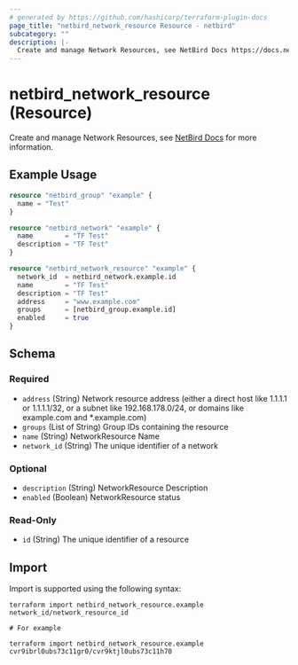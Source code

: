 ```yaml
---
# generated by https://github.com/hashicorp/terraform-plugin-docs
page_title: "netbird_network_resource Resource - netbird"
subcategory: ""
description: |-
  Create and manage Network Resources, see NetBird Docs https://docs.netbird.io/how-to/networks#resources for more information.
---
```


# netbird_network_resource (Resource)

Create and manage Network Resources, see [NetBird Docs](https://docs.netbird.io/how-to/networks#resources) for more information.

## Example Usage

```terraform
resource "netbird_group" "example" {
  name = "Test"
}

resource "netbird_network" "example" {
  name        = "TF Test"
  description = "TF Test"
}

resource "netbird_network_resource" "example" {
  network_id  = netbird_network.example.id
  name        = "TF Test"
  description = "TF Test"
  address     = "www.example.com"
  groups      = [netbird_group.example.id]
  enabled     = true
}
```

<!-- schema generated by tfplugindocs -->
## Schema

### Required

- `address` (String) Network resource address (either a direct host like 1.1.1.1 or 1.1.1.1/32, or a subnet like 192.168.178.0/24, or domains like example.com and *.example.com)
- `groups` (List of String) Group IDs containing the resource
- `name` (String) NetworkResource Name
- `network_id` (String) The unique identifier of a network

### Optional

- `description` (String) NetworkResource Description
- `enabled` (Boolean) NetworkResource status

### Read-Only

- `id` (String) The unique identifier of a resource

## Import

Import is supported using the following syntax:

```shell
terraform import netbird_network_resource.example network_id/network_resource_id

# For example

terraform import netbird_network_resource.example cvr9ibrl0ubs73c11gr0/cvr9ktjl0ubs73c11h70
```
